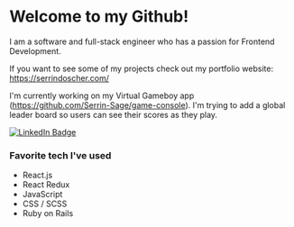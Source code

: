 # Welcome to my Github!

I am a software and full-stack engineer who has a passion for Frontend Development.

If you want to see some of my projects check out my portfolio website: https://serrindoscher.com/

I'm currently working on my Virtual Gameboy app (https://github.com/Serrin-Sage/game-console). I'm trying to add a global leader board so users can see their scores as they play.

<div id="badges">
  <a href="https://www.linkedin.com/in/serrin-doscher-2a0544224/">
    <img src="https://img.shields.io/badge/LinkedIn-blue?style=for-the-badge&logo=linkedin&logoColor=white" alt="LinkedIn Badge"/>
  </a>
</div>

### Favorite tech I've used
- React.js
- React Redux
- JavaScript
- CSS / SCSS
- Ruby on Rails

<!-- [![My Stats](https://github-readme-stats.vercel.app/api?username=Serrin-Sage)](https://github.com/Serrin-Sage/github-readme-stats) -->
<!--
**Serrin-Sage/Serrin-Sage** is a ✨ _special_ ✨ repository because its `README.md` (this file) appears on your GitHub profile.

Here are some ideas to get you started:

- 🔭 I’m currently working on ...
- 🌱 I’m currently learning ...
- 👯 I’m looking to collaborate on ...
- 🤔 I’m looking for help with ...
- 💬 Ask me about ...
- 📫 How to reach me: ...
- 😄 Pronouns: ...
- ⚡ Fun fact: ...
-->
